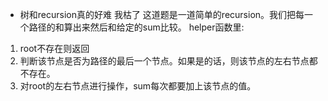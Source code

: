 - 树和recursion真的好难 我枯了
这道题是一道简单的recursion。我们把每一个路径的和算出来然后和给定的sum比较。
helper函数里:  
1. root不存在则返回
2. 判断该节点是否为路径的最后一个节点。如果是的话，则该节点的左右节点都不存在。  
3. 对root的左右节点进行操作，sum每次都要加上该节点的值。